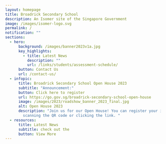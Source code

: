 ```yaml
---
layout: homepage
title: Broadrick Secondary School
description: An Isomer site of the Singapore Government
image: /images/isomer-logo.svg
permalink: /
notification: ""
sections:
  - hero:
      background: /images/banner2023v1a.jpg
      key_highlights:
        - title: Latest News
          description: ""
          url: /links/students/assessment-schedule/
      button: Contact Us
      url: /contact-us/
  - infopic:
      title: Broadrick Secondary School Open House 2023
      subtitle: "Announcement:"
      button: Click here to register
      url: https://go.gov.sg/broadrick-secondary-school-open-house
      image: /images/2023/roadshow_banner_2023_final.jpg
      alt: Open House 2023
      description: "Join us for our Open House! You can register your interest by
        scanning the QR code or clicking the link. "
  - resources:
      title: Latest News
      subtitle: check out the
      button: View More
---
```


